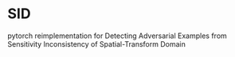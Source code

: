 # SID
pytorch reimplementation for Detecting Adversarial Examples from Sensitivity Inconsistency of Spatial-Transform Domain

